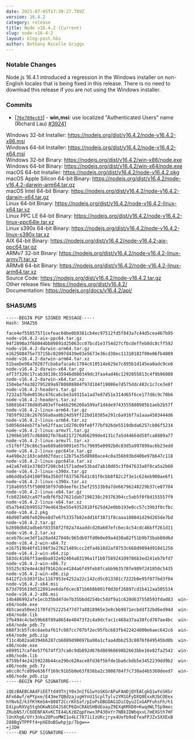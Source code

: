 ```yaml
---
date: 2021-07-05T17:30:27.789Z
version: 16.4.2
category: release
title: Node v16.4.2 (Current)
slug: node-v16-4-2
layout: blog-post.hbs
author: Bethany Nicolle Griggs
---
```


### Notable Changes

Node.js 16.4.1 introduced a regression in the Windows installer on
non-English locales that is being fixed in this release. There is no
need to download this release if you are not using the Windows
installer.

### Commits

* [[`76e709ec63`](https://github.com/nodejs/node/commit/76e709ec63)] - **win,msi**: use localized "Authenticated Users" name (Richard Lau) [#39241](https://github.com/nodejs/node/pull/39241)

Windows 32-bit Installer: https://nodejs.org/dist/v16.4.2/node-v16.4.2-x86.msi<br>
Windows 64-bit Installer: https://nodejs.org/dist/v16.4.2/node-v16.4.2-x64.msi<br>
Windows 32-bit Binary: https://nodejs.org/dist/v16.4.2/win-x86/node.exe<br>
Windows 64-bit Binary: https://nodejs.org/dist/v16.4.2/win-x64/node.exe<br>
macOS 64-bit Installer: https://nodejs.org/dist/v16.4.2/node-v16.4.2.pkg<br>
macOS Apple Silicon 64-bit Binary: https://nodejs.org/dist/v16.4.2/node-v16.4.2-darwin-arm64.tar.gz<br>
macOS Intel 64-bit Binary: https://nodejs.org/dist/v16.4.2/node-v16.4.2-darwin-x64.tar.gz<br>
Linux 64-bit Binary: https://nodejs.org/dist/v16.4.2/node-v16.4.2-linux-x64.tar.xz<br>
Linux PPC LE 64-bit Binary: https://nodejs.org/dist/v16.4.2/node-v16.4.2-linux-ppc64le.tar.xz<br>
Linux s390x 64-bit Binary: https://nodejs.org/dist/v16.4.2/node-v16.4.2-linux-s390x.tar.xz<br>
AIX 64-bit Binary: https://nodejs.org/dist/v16.4.2/node-v16.4.2-aix-ppc64.tar.gz<br>
ARMv7 32-bit Binary: https://nodejs.org/dist/v16.4.2/node-v16.4.2-linux-armv7l.tar.xz<br>
ARMv8 64-bit Binary: https://nodejs.org/dist/v16.4.2/node-v16.4.2-linux-arm64.tar.xz<br>
Source Code: https://nodejs.org/dist/v16.4.2/node-v16.4.2.tar.gz<br>
Other release files: https://nodejs.org/dist/v16.4.2/<br>
Documentation: https://nodejs.org/docs/v16.4.2/api/

### SHASUMS

```
-----BEGIN PGP SIGNED MESSAGE-----
Hash: SHA256

face4ef55857571cefeac04be0b9381cb4ec97512fd5f843a7c44d5cea467b95  node-v16.4.2-aix-ppc64.tar.gz
94f2890a3f68044bb89891d25063cc07bcd1e3754d27cfbcdeffeb0dc8cff592  node-v16.4.2-darwin-arm64.tar.gz
e162508475e73715bc02097d439e03e5673e36cd38ec11310182f00e06fb4089  node-v16.4.2-darwin-arm64.tar.xz
51baebe96a70287fcbabafaca4c1704c610514e629e7c895b1d145ea0adc9ce6  node-v16.4.2-darwin-x64.tar.gz
af73f320c17cab30130c35946d080349dc3faa4ad46c1292055813c4f9b96080  node-v16.4.2-darwin-x64.tar.xz
150ebef4a382795289a9780808804f97d104f19086e7d575ddc483c1c7ce3e8f  node-v16.4.2-headers.tar.gz
7232a37bde0536c476ca6cbe3a9315a1ad7e87d51e314d65f6ce177d6c9c70b6  node-v16.4.2-headers.tar.xz
5860164738d8d5403effe46b296260a599af1d4de9743555880985b1aeb2b57f  node-v16.4.2-linux-arm64.tar.gz
7859f9228c267656a0aa0b24d59ff22bd10385e291c6a916f7a1aaa4503444d6  node-v16.4.2-linux-arm64.tar.xz
5d056d44eb7fa7e62ffaac1d270c09fe8f77bf926de5519dbda6257cb86f5234  node-v16.4.2-linux-armv7l.tar.gz
1290b61057cd68802fb78a8217276d66299de4131c7a5d44664d58fca8809a77  node-v16.4.2-linux-armv7l.tar.xz
c51f6ff2bc86c5ae689a6b9091e575c79695e0992b0c83d5a997899ac6b23edd  node-v16.4.2-linux-ppc64le.tar.gz
4a498e2c183cadd02fdacc12b75a35d8980ace4c0a356b93bd406e97b647c118  node-v16.4.2-linux-ppc64le.tar.xz
a42a67e81e378d3f208cb41571adee53bad7ab10d65c3f047633a8f8ca5a2b60  node-v16.4.2-linux-s390x.tar.gz
a06dd8a5d4180f98a358dff837567641c01f0cbb8f82c2f3e1c624eb900ae6f1  node-v16.4.2-linux-s390x.tar.xz
710a6955f5f500030f97d0deef6c15ef25533b9a7de66796248229b37ce07704  node-v16.4.2-linux-x64.tar.gz
fcb022602ca97fadbf6fb27621dab7198238c29376304cc5ab5f0f8d155557f9  node-v16.4.2-linux-x64.tar.xz
d5a7b4d2b9955279e4643be55e9352810f625d42e0bb193e0cc57c39b3f0cfbc  node-v16.4.2.pkg
46d907a06fe020ee8d7e6753357b82edd16f3871f8caaa188841d29d265de7bd  node-v16.4.2.tar.gz
b2898db82adbebf83358f2f02a74aaddcd20a607efc6ec4c54cdc46bff261d11  node-v16.4.2.tar.xz
aceb76cae3df1a28ad427040c965db97fd0b0e09a4d30a02f51b9b73bab80d6d  node-v16.4.2-win-x64.7z
e167519b48fd1198f3e27621489ccc2dfa4b18d2af8753c668d9094d918d1256  node-v16.4.2-win-x64.zip
583dc4186ff3ae8ba032e92404a03196a1f1b0758924109786b3ed241eb7bfd7  node-v16.4.2-win-x86.7z
55525c92e4e4c8df9162dce4184a6f49feb8fcabb963578fe989f241850c5435  node-v16.4.2-win-x86.zip
6412f2cb303f1bc1167953e4252a22c142cd5c013301c7222b0e95f077bd3f04  node-v16.4.2-x64.msi
673d795619d512091ee6daf6cec871b668b001f0d3bf26897cd1b412aa505534  node-v16.4.2-x86.msi
14b486992afe1ecb35bd4fde7b35bbdd254bc5ddf9a1c620d637558593fdad83  win-x64/node.exe
4b5caea50ee2170fd752225477d77a8818965e3e8cbb9871ecbddf32bd6ed94d  win-x64/node.lib
2fb494c4cbe59b68f89a8654e40473f2c4a9dcfac1c468a37aa38fcd707ae4bc  win-x64/node_pdb.7z
688f3cb5fc6c6aebaf61fc087cc707bf2ec95fbc683fb422424800e6aec642c6  win-x64/node_pdb.zip
f11c4b02aa0394b6287cb6089d90697ba90a1cfaa4dbb253c8076f049545bd8b  win-x86/node.exe
e899517caf4e57f674ff37ca8c9db892d676d86960698b2663bbe16e82fa2542  win-x86/node.lib
8759bf4e24259228b44ce296c620ace8fd36f5bfde1ba6cbdb5e3452239dd9b2  win-x86/node_pdb.7z
a6cc0cfcd09e636ff169c91b5b0e63f836ba2c3008784f7c730ad4b5360deed7  win-x86/node_pdb.zip
-----BEGIN PGP SIGNATURE-----

iQEzBAEBCAAdFiEETtd49TnjY0x3nIfG1wYoSKGrAFwFAmDjQYEACgkQ1wYoSKGr
AFx6Awf/ePYpxe/E43me7QBdzajugHYnU1ScplTylv2YM1GFyDXQ8ExxRJbCOEex
hYNvbZ/k3fKYKm5A+808T2CcrKh5af/pIoPsDBGOAG1DiCQyu2IxGAPFuhsFh/h1
EdipuRXVg5tqhOKwN1O4JS8CP6QnCRAUSHBdEoayZ9EXqKMXD0+KwqdWLTSp9mec
ZRubN57/C6OENFAXvKCTE44LKzBZqpFnwx3P430xYr7NBkIDWbqxvL7mEXGth7HF
lUnXhg6/UYr3nku2OPuoMWI1o4LC7871iIzUKcjryx4Uofb9oEfeaFPJZxSXXExB
288BgVTPPFf4+pXEOoBSwhpjp/7bgw==
=jJDH
-----END PGP SIGNATURE-----

```
